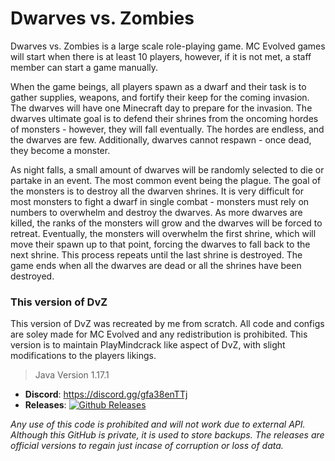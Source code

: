# Dwarves vs. Zombies

Dwarves vs. Zombies is a large scale role-playing game. MC Evolved games will start when there is at least 10 players, however, if it is not met, a staff member can start a game manually. 

When the game beings, all players spawn as a dwarf and their task is to gather supplies, weapons, and fortify their keep for the coming invasion. The dwarves will have one Minecraft day to prepare for the invasion. The dwarves ultimate goal is to defend their shrines from the oncoming hordes of monsters - however, they will fall eventually. The hordes are endless, and the dwarves are few. Additionally, dwarves cannot respawn - once dead, they become a monster.

As night falls, a small amount of dwarves will be randomly selected to die or partake in an event. The most common event being the plague. The goal of the monsters is to destroy all the dwarven shrines. It is very difficult for most monsters to fight a dwarf in single combat - monsters must rely on numbers to overwhelm and destroy the dwarves. As more dwarves are killed, the ranks of the monsters will grow and the dwarves will be forced to retreat. Eventually, the monsters will overwhelm the first shrine, which will move their spawn up to that point, forcing the dwarves to fall back to the next shrine. This process repeats until the last shrine is destroyed. The game ends when all the dwarves are dead or all the shrines have been destroyed.

### This version of DvZ
This version of DvZ was recreated by me from scratch. All code and configs are soley made for MC Evolved and any redistribution is prohibited. This version is to maintain PlayMindcrack like aspect of DvZ, with slight modifications to the players likings.
> Java Version 1.17.1
- **Discord**: https://discord.gg/gfa38enTTj
- **Releases**: [![Github Releases](https://img.shields.io/github/downloads/voltywolty/DvZ/total.svg)](https://github.com/voltywolty/DvZ/releases)

*Any use of this code is prohibited and will not work due to external API. Although this GitHub is private, it is used to store backups. The releases are official versions to regain just incase of corruption or loss of data.*
